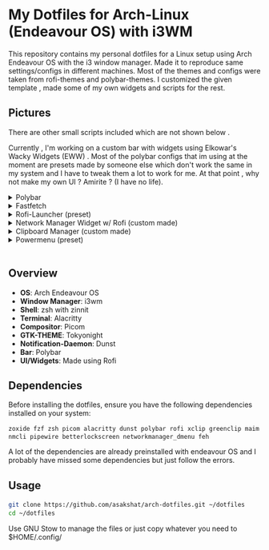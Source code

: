 # My Dotfiles for Arch-Linux (Endeavour OS) with i3WM

This repository contains my personal dotfiles for a Linux setup using Arch Endeavour OS with the i3 window manager. Made it to reproduce same settings/configs in different machines. Most of the themes and configs were taken from
rofi-themes and polybar-themes. I customized the given template , made some of my own widgets and scripts for the rest.

## Pictures

There are other small scripts included which are not shown below .

Currently , I'm working on a custom bar with widgets using Elkowar's Wacky Widgets (EWW) . Most of the polybar configs that im using at the moment are presets made by someone else which don't work the same in my system and I have to tweak them a lot to work for me. At that point , why not make my own UI ? Amirite ? (I have no life).

<details>
  <summary>Polybar</summary>
  
  ![polybar](./images/1.png 'polybar')
  
</details>

<details>
  <summary>Fastfetch</summary>
  
  ![fastfetch](./images/2.png 'fastfetch')
  
</details>
<details>
  <summary>Rofi-Launcher (preset)</summary>
  
  ![launcher](./images/3.png 'launcher')
  
</details>

<details>
  <summary>Network Manager Widget w/ Rofi (custom made)</summary>
  
  ![nmcli](./images/4.png 'nmcli')
  
</details>
<details>
  <summary>Clipboard Manager (custom made)</summary>
  
  ![clipboard](./images/6.png 'clipboard')
  
</details>

<details>
  <summary>Powermenu (preset)</summary>
  
  ![powermenu](./images/5.png 'powermenu')
  
</details>
<br>

## Overview

- **OS**: Arch Endeavour OS
- **Window Manager**: i3wm
- **Shell**: zsh with zinnit
- **Terminal**: Alacritty
- **Compositor**: Picom
- **GTK-THEME**: Tokyonight
- **Notification-Daemon**: Dunst
- **Bar**: Polybar
- **UI/Widgets**: Made using Rofi

## Dependencies

Before installing the dotfiles, ensure you have the following dependencies installed on your system:

```
zoxide fzf zsh picom alacritty dunst polybar rofi xclip greenclip maim nmcli pipewire betterlockscreen networkmanager_dmenu feh
```

A lot of the dependencies are already preinstalled with endeavour OS and I probably have missed some dependencies but just follow the errors.

## Usage

```bash
git clone https://github.com/asakshat/arch-dotfiles.git ~/dotfiles
cd ~/dotfiles
```

Use GNU Stow to manage the files or just copy whatever you need to $HOME/.config/
